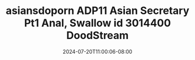 --- 
title: "asiansdoporn  ADP11 Asian Secretary Pt1 Anal, Swallow id 3014400  DoodStream"
description: "    asiansdoporn  ADP11 Asian Secretary Pt1 Anal, Swallow id 3014400  DoodStream     terbaru"
date: 2024-07-20T11:00:06-08:00
file_code: "b3nhjx8pkdml"
draft: false
cover: "k5h4p17emqwrh265.jpg"
tags: ["asiansdoporn", "Asian", "Secretary", "Swallow", "DoodStream", "bokep-indo", "bokep-viral", "bokep-ig"]
length: 1081
fld_id: "1483176"
foldername: "Asiansdoporn 1"
categories: ["Asiansdoporn 1"]
views: 0
---